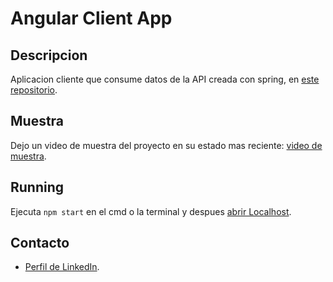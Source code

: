 # Angular Client App

## Descripcion

Aplicacion cliente que consume datos de la API creada con spring, en [este repositorio](https://github.com/FacuConci21/udemy-rest).

## Muestra

Dejo un video de muestra del proyecto en su estado mas reciente: [video de muestra]().

## Running

Ejecuta `npm start` en el cmd o la terminal y despues [abrir Localhost](http://localhost:4200/).

## Contacto

- [Perfil de LinkedIn](https://www.linkedin.com/in/facundo-ignacio-conci-caceres/).
